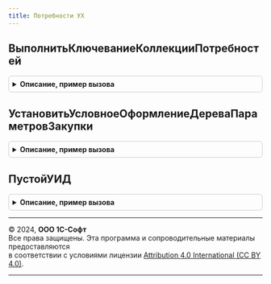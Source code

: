 ```yaml
---
title: Потребности УХ
---
```



## ВыполнитьКлючеваниеКоллекцииПотребностей
<details style="margin: 1em 0; padding: 0.5em; border: 1px solid #ccc; border-radius: 6px;">

<summary style="font-weight: bold; cursor: pointer;">Описание, пример вызова</summary>

```bsl

// Процедура добавляет и заполняет следующие поля коллекции: АналитикаНоменклатуры, АналитикаПотребностей, АналитикаСтруктуры
Процедура ВыполнитьКлючеваниеКоллекцииПотребностей(ТаблицаДанных) экспорт Экспорт
```

Пример вызова
```bsl
ПотребностиУХ.ВыполнитьКлючеваниеКоллекцииПотребностей(ТаблицаДанных) экспорт);
```
</details>

## УстановитьУсловноеОформлениеДереваПараметровЗакупки
<details style="margin: 1em 0; padding: 0.5em; border: 1px solid #ccc; border-radius: 6px;">

<summary style="font-weight: bold; cursor: pointer;">Описание, пример вызова</summary>

```bsl

Процедура УстановитьУсловноеОформлениеДереваПараметровЗакупки(Форма, ИмяРеквизитаДерева) экспорт Экспорт
```

Пример вызова
```bsl
ПотребностиУХ.УстановитьУсловноеОформлениеДереваПараметровЗакупки(Форма, ИмяРеквизитаДерева) экспорт);
```
</details>

## ПустойУИД
<details style="margin: 1em 0; padding: 0.5em; border: 1px solid #ccc; border-radius: 6px;">

<summary style="font-weight: bold; cursor: pointer;">Описание, пример вызова</summary>

```bsl

Функция ПустойУИД() экспорт Экспорт
```

Пример вызова
```bsl
Результат = ПотребностиУХ.ПустойУИД() экспорт);
```
</details>

---

© 2024, **ООО 1С-Софт**  
Все права защищены. Эта программа и сопроводительные материалы предоставляются  
в соответствии с условиями лицензии [Attribution 4.0 International (CC BY 4.0)](https://creativecommons.org/licenses/by/4.0/legalcode).

---
